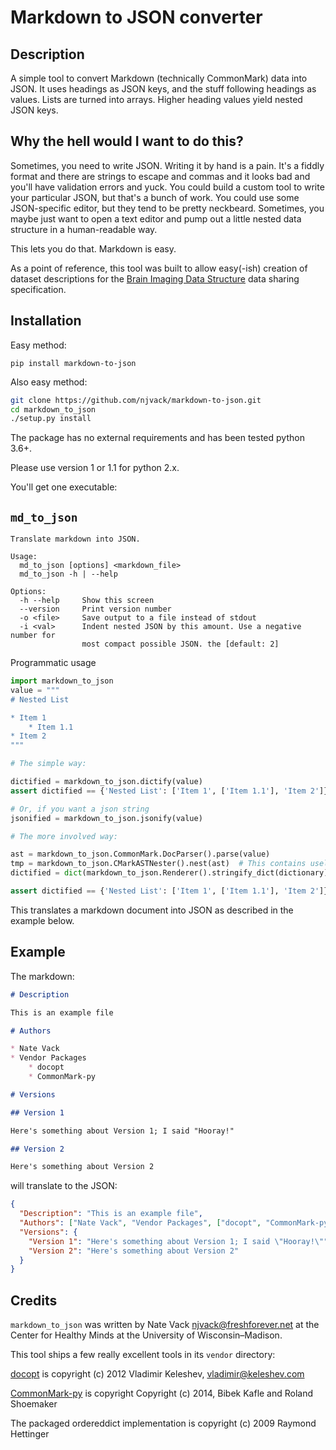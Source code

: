 # Markdown to JSON converter

## Description

A simple tool to convert Markdown (technically CommonMark) data into JSON. It uses headings as JSON keys, and the stuff following headings as values. Lists are turned into arrays. Higher heading values yield nested JSON keys.

## Why the hell would I want to do this?

Sometimes, you need to write JSON. Writing it by hand is a pain. It's a fiddly format and there are strings to escape and commas and it looks bad and you'll have validation errors and yuck. You could build a custom tool to write your particular JSON, but that's a bunch of work. You could use some JSON-specific editor, but they tend to be pretty neckbeard. Sometimes, you maybe just want to open a text editor and pump out a little nested data structure in a human-readable way.

This lets you do that. Markdown is easy.

As a point of reference, this tool was built to allow easy(-ish) creation of dataset descriptions for the [Brain Imaging Data Structure](http://bids.neuroimaging.io/) data sharing specification.

## Installation

Easy method:

```
pip install markdown-to-json
```

Also easy method:

```bash
git clone https://github.com/njvack/markdown-to-json.git
cd markdown_to_json
./setup.py install
```

The package has no external requirements and has been tested python 3.6+.

Please use version 1 or 1.1 for python 2.x.

You'll get one executable:

## `md_to_json`

```
Translate markdown into JSON.

Usage:
  md_to_json [options] <markdown_file>
  md_to_json -h | --help

Options:
  -h --help     Show this screen
  --version     Print version number
  -o <file>     Save output to a file instead of stdout
  -i <val>      Indent nested JSON by this amount. Use a negative number for
                most compact possible JSON. the [default: 2]
```

Programmatic usage
```python
import markdown_to_json
value = """
# Nested List

* Item 1
    * Item 1.1
* Item 2
"""

# The simple way:

dictified = markdown_to_json.dictify(value)
assert dictified == {'Nested List': ['Item 1', ['Item 1.1'], 'Item 2']}

# Or, if you want a json string
jsonified = markdown_to_json.jsonify(value)

# The more involved way:

ast = markdown_to_json.CommonMark.DocParser().parse(value)
tmp = markdown_to_json.CMarkASTNester().nest(ast)  # This contains useless trash
dictified = dict(markdown_to_json.Renderer().stringify_dict(dictionary))

assert dictified == {'Nested List': ['Item 1', ['Item 1.1'], 'Item 2']}
```

This translates a markdown document into JSON as described in the example below.

## Example

The markdown:

```markdown
# Description

This is an example file

# Authors

* Nate Vack
* Vendor Packages
    * docopt
    * CommonMark-py

# Versions

## Version 1

Here's something about Version 1; I said "Hooray!"

## Version 2

Here's something about Version 2
```

will translate to the JSON:

```json
{
  "Description": "This is an example file",
  "Authors": ["Nate Vack", "Vendor Packages", ["docopt", "CommonMark-py"]],
  "Versions": {
    "Version 1": "Here's something about Version 1; I said \"Hooray!\"",
    "Version 2": "Here's something about Version 2"
  }
}
```

## Credits

`markdown_to_json` was written by Nate Vack <njvack@freshforever.net> at the Center for Healthy Minds at the University of Wisconsin–Madison.

This tool ships a few really excellent tools in its `vendor` directory:

[docopt](https://github.com/docopt/docopt) is copyright (c) 2012 Vladimir Keleshev, <vladimir@keleshev.com>

[CommonMark-py](https://github.com/rolandshoemaker/CommonMark-py) is copyright Copyright (c) 2014, Bibek Kafle and Roland Shoemaker

The packaged ordereddict implementation is copyright (c) 2009 Raymond Hettinger